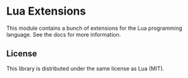 # Lua Extensions

This module contains a bunch of extensions for the Lua programming language.  See the docs for more information.

## License

This library is distributed under the same license as Lua (MIT).
